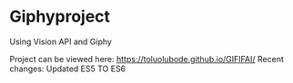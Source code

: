 # Giphyproject
Using Vision API and Giphy

Project can be viewed here:
https://toluolubode.github.io/GIFIFAI/
Recent changes:
Updated ES5 TO ES6
